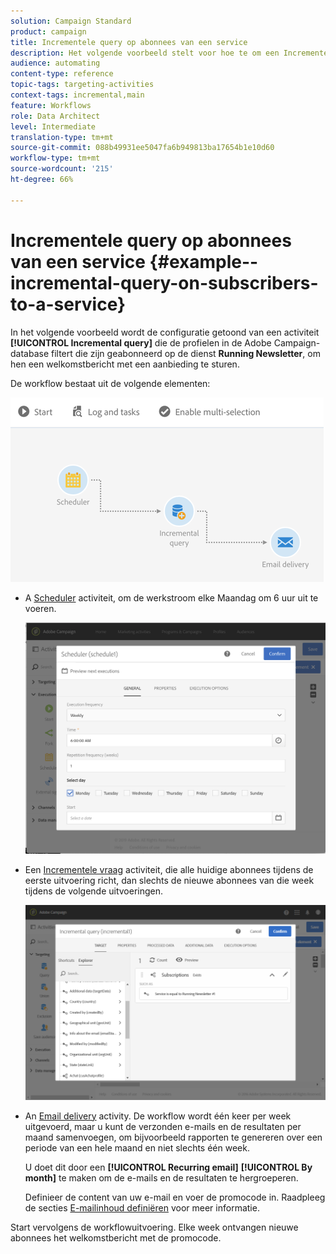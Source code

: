 ```yaml
---
solution: Campaign Standard
product: campaign
title: Incrementele query op abonnees van een service
description: Het volgende voorbeeld stelt voor hoe te om een Incrementele vraagactiviteit te vormen om abonnees aan de dienst te filtreren.
audience: automating
content-type: reference
topic-tags: targeting-activities
context-tags: incremental,main
feature: Workflows
role: Data Architect
level: Intermediate
translation-type: tm+mt
source-git-commit: 088b49931ee5047fa6b949813ba17654b1e10d60
workflow-type: tm+mt
source-wordcount: '215'
ht-degree: 66%

---
```



# Incrementele query op abonnees van een service {#example--incremental-query-on-subscribers-to-a-service}

In het volgende voorbeeld wordt de configuratie getoond van een activiteit **[!UICONTROL Incremental query]** die de profielen in de Adobe Campaign-database filtert die zijn geabonneerd op de dienst **Running Newsletter**, om hen een welkomstbericht met een aanbieding te sturen.

De workflow bestaat uit de volgende elementen:

![](assets/incremental_query_example1.png)

* A [Scheduler](../../automating/using/scheduler.md) activiteit, om de werkstroom elke Maandag om 6 uur uit te voeren.

   ![](assets/incremental_query_example2.png)

* Een [Incrementele vraag](../../automating/using/incremental-query.md) activiteit, die alle huidige abonnees tijdens de eerste uitvoering richt, dan slechts de nieuwe abonnees van die week tijdens de volgende uitvoeringen.

   ![](assets/incremental_query_example3.png)

* An [Email delivery](../../automating/using/email-delivery.md) activity. De workflow wordt één keer per week uitgevoerd, maar u kunt de verzonden e-mails en de resultaten per maand samenvoegen, om bijvoorbeeld rapporten te genereren over een periode van een hele maand en niet slechts één week.

   U doet dit door een **[!UICONTROL Recurring email]** **[!UICONTROL By month]** te maken om de e-mails en de resultaten te hergroeperen.

   Definieer de content van uw e-mail en voer de promocode in. Raadpleeg de secties [E-mailinhoud definiëren](../../designing/using/personalization.md) voor meer informatie.

Start vervolgens de workflowuitvoering. Elke week ontvangen nieuwe abonnees het welkomstbericht met de promocode.
